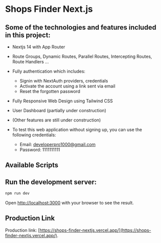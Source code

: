 # Shops Finder Next.js

## Some of the technologies and features included in this project:
* Nextjs 14 with App Router
* Route Groups, Dynamic Routes, Parallel Routes, Intercepting Routes, Route Handlers ...
* Fully authentication which includes:
  * Signin with NextAuth providers, credentials
  * Activate the account using a link sent via email
  * Reset the forgotten password
* Fully Responsive Web Design using Tailwind CSS
* User Dashboard (partially under construction)
* (Other features are still under construction)

* To test this web application without signing up, you can use the following credentials:
  * Email: developerpro1000@gmail.com
  * Password: 1111111111


## Available Scripts

## Run the development server:

```bash
npm run dev
```

Open [http://localhost:3000](http://localhost:3000) with your browser to see the result.

## Production Link
Production link: [https://shops-finder-nextjs.vercel.app/](https://shops-finder-nextjs.vercel.app/).
